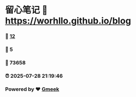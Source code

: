 # 留心笔记 :link: https://worhllo.github.io/blog 
### :page_facing_up: [12](https://worhllo.github.io/blog/tag.html) 
### :speech_balloon: 5 
### :hibiscus: 73658 
### :alarm_clock: 2025-07-28 21:19:46 
### Powered by :heart: [Gmeek](https://github.com/Meekdai/Gmeek)
